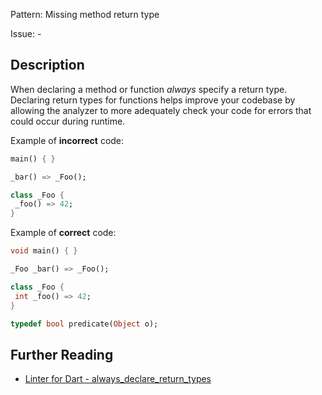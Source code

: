 Pattern: Missing method return type

Issue: -

## Description

When declaring a method or function *always* specify a return type.
Declaring return types for functions helps improve your codebase by allowing the
analyzer to more adequately check your code for errors that could occur during
runtime.

Example of **incorrect** code:
```dart
main() { }

_bar() => _Foo();

class _Foo {
 _foo() => 42;
}
```

Example of **correct** code:
```dart
void main() { }

_Foo _bar() => _Foo();

class _Foo {
 int _foo() => 42;
}

typedef bool predicate(Object o);
```

## Further Reading

* [Linter for Dart - always_declare_return_types](https://dart-lang.github.io/linter/lints/always_declare_return_types.html)
